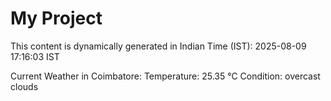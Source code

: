 # My Project

This content is dynamically generated in Indian Time (IST): 2025-08-09 17:16:03 IST


Current Weather in Coimbatore:
Temperature: 25.35 °C
Condition: overcast clouds

